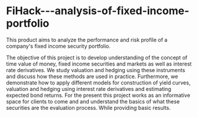 # FiHack---analysis-of-fixed-income-portfolio
This product aims to analyze the performance and risk profile of a company's fixed income security portfolio.

The objective of this project is to develop understanding of the concept of time value of money, fixed income securities and markets as well as interest rate derivatives. We study valuation and hedging using these instruments and discuss how these methods are used in practice. Furthermore, we demonstrate how to apply different models for construction of yield curves, valuation and hedging using interest rate derivatives and estimating expected bond returns. For the present this project works as an informative space for clients to come and and understand the basics of what these securities are the evaluation process. While providing basic results.  
